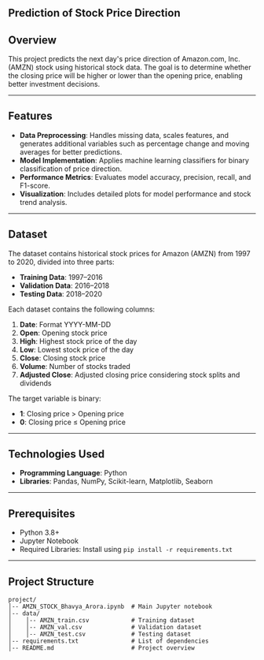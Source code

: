 #
Prediction of Stock Price Direction
---

## **Overview**  
This project predicts the next day's price direction of Amazon.com, Inc. (AMZN) stock using historical stock data. The goal is to determine whether the closing price will be higher or lower than the opening price, enabling better investment decisions.  

---

## **Features**  
- **Data Preprocessing**: Handles missing data, scales features, and generates additional variables such as percentage change and moving averages for better predictions.  
- **Model Implementation**: Applies machine learning classifiers for binary classification of price direction.  
- **Performance Metrics**: Evaluates model accuracy, precision, recall, and F1-score.  
- **Visualization**: Includes detailed plots for model performance and stock trend analysis.  

---

## **Dataset**  
The dataset contains historical stock prices for Amazon (AMZN) from 1997 to 2020, divided into three parts:  
- **Training Data**: 1997–2016  
- **Validation Data**: 2016–2018  
- **Testing Data**: 2018–2020  

Each dataset contains the following columns:  
1. **Date**: Format YYYY-MM-DD  
2. **Open**: Opening stock price  
3. **High**: Highest stock price of the day  
4. **Low**: Lowest stock price of the day  
5. **Close**: Closing stock price  
6. **Volume**: Number of stocks traded  
7. **Adjusted Close**: Adjusted closing price considering stock splits and dividends  

The target variable is binary:  
- **1**: Closing price > Opening price  
- **0**: Closing price ≤ Opening price  

---

## **Technologies Used**  
- **Programming Language**: Python  
- **Libraries**: Pandas, NumPy, Scikit-learn, Matplotlib, Seaborn  

---

## **Prerequisites**  
- Python 3.8+  
- Jupyter Notebook  
- Required Libraries: Install using `pip install -r requirements.txt`  

---

## **Project Structure**  
```
project/
│-- AMZN_STOCK_Bhavya_Arora.ipynb  # Main Jupyter notebook
│-- data/
│    │-- AMZN_train.csv            # Training dataset
│    │-- AMZN_val.csv              # Validation dataset
│    │-- AMZN_test.csv             # Testing dataset
│-- requirements.txt               # List of dependencies
│-- README.md                      # Project overview
```  
